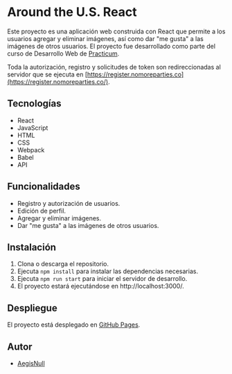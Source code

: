 # Around the U.S. React

Este proyecto es una aplicación web construida con React que permite a los usuarios agregar y eliminar imágenes, así como dar "me gusta" a las imágenes de otros usuarios. El proyecto fue desarrollado como parte del curso de Desarrollo Web de [Practicum](https://practicum.com/).

Toda la autorización, registro y solicitudes de token son redireccionadas al servidor que se ejecuta en [https://register.nomoreparties.co](https://register.nomoreparties.co/).

## Tecnologías

- React
- JavaScript
- HTML
- CSS
- Webpack
- Babel
- API

## Funcionalidades

- Registro y autorización de usuarios.
- Edición de perfil.
- Agregar y eliminar imágenes.
- Dar "me gusta" a las imágenes de otros usuarios.

## Instalación

1. Clona o descarga el repositorio.
2. Ejecuta `npm install` para instalar las dependencias necesarias.
3. Ejecuta `npm run start` para iniciar el servidor de desarrollo.
4. El proyecto estará ejecutándose en http://localhost:3000/.

## Despliegue

El proyecto está desplegado en [GitHub Pages](https://aegisnull.github.io/react-around-auth_es/).

## Autor

- [AegisNull](https://github.com/aegisnull)
